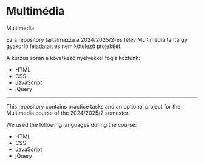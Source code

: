 # Multimédia  
Multimedia

Ez a repository tartalmazza a 2024/2025/2-es félév Multimédia tantárgy gyakorló feladatait és nem kötelező projektjét.

A kurzus során a következő nyelvekkel foglalkoztunk:

- HTML
- CSS
- JavaScript
- jQuery

---

This repository contains practice tasks and an optional project for the Multimedia course of the 2024/2025/2 semester.

We used the following languages during the course:

- HTML
- CSS
- JavaScript
- jQuery